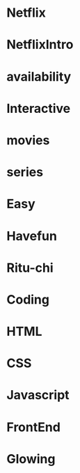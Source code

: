 # Netflix
# NetflixIntro
# availability
# Interactive
# movies
# series
# Easy
# Havefun
# Ritu-chi
# Coding
# HTML
# CSS
# Javascript
# FrontEnd
# Glowing
